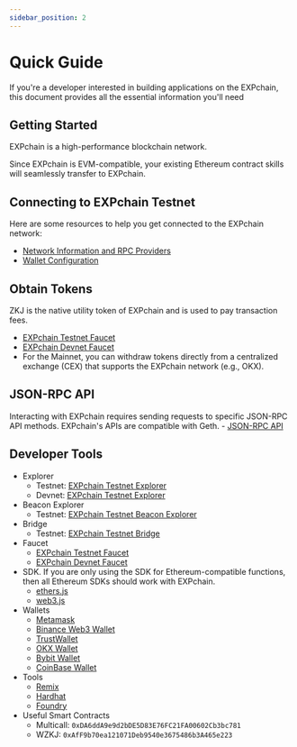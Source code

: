 ```yaml
---
sidebar_position: 2
---
```


# Quick Guide

If you're a developer interested in building applications on the EXPchain, this document provides all the essential information you'll need

## Getting Started

EXPchain is a high-performance blockchain network.

Since EXPchain is EVM-compatible, your existing Ethereum contract skills will seamlessly transfer to EXPchain.

## Connecting to EXPchain Testnet

Here are some resources to help you get connected to the EXPchain network:

- [Network Information and RPC Providers](002-rpc.md)
- [Wallet Configuration](003-wallet.md)

## Obtain Tokens

ZKJ is the native utility token of EXPchain and is used to pay transaction fees.

- [EXPchain Testnet Faucet](https://faucet.expchain.ai)
- [EXPchain Devnet Faucet](https://faucet-devnet.expchain.ai/)
- For the Mainnet, you can withdraw tokens directly from a centralized exchange (CEX) that supports the EXPchain network (e.g., OKX).

## JSON-RPC API

Interacting with EXPchain requires sending requests to specific JSON-RPC API methods. EXPchain's APIs are compatible with Geth. - [JSON-RPC API](002-rpc.md)

## Developer Tools

- Explorer
  - Testnet: [EXPchain Testnet Explorer](https://blockscout-testnet.expchain.ai)
  - Devnet: [EXPchain Testnet Explorer](https://blockscout-devnet.expchain.ai/)
- Beacon Explorer
  - Testnet: [EXPchain Testnet Beacon Explorer](https://beacon-explorer-testnet.expchain.ai)
- Bridge
  - Testnet: [EXPchain Testnet Bridge](https://bridge.expchain.ai)
- Faucet
  - [EXPchain Testnet Faucet](https://faucet.expchain.ai)
  - [EXPchain Devnet Faucet](https://faucet-devnet.expchain.ai/)
- SDK. If you are only using the SDK for Ethereum-compatible functions, then all Ethereum SDKs should work with EXPchain.
  - [ethers.js](https://docs.ethers.org/v6/getting-started/)
  - [web3.js](https://web3js.readthedocs.io/en/v1.10.0/getting-started.html)
- Wallets
  - [Metamask](https://metamask.io)
  - [Binance Web3 Wallet](https://www.binance.com)
  - [TrustWallet](https://trustwallet.com)
  - [OKX Wallet](https://www.okx.com)
  - [Bybit Wallet](https://www.bybit.com)
  - [CoinBase Wallet](https://www.coinbase.com)
- Tools
  - [Remix](https://remix.ethereum.org/)
  - [Hardhat](https://hardhat.org/)
  - [Foundry](https://github.com/foundry-rs/foundry/)
- Useful Smart Contracts
  - Multicall: `0xDA6ddA9e9d2bDE5D83E76FC21FA00602Cb3bc781`
  - WZKJ: `0xAfF9b70ea121071Deb9540e3675486b3A465e223`
